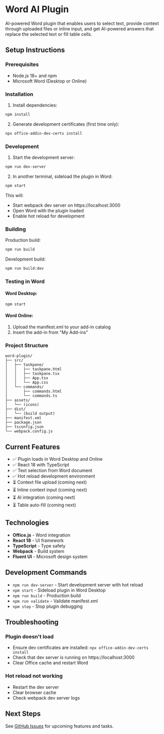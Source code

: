 # Word AI Plugin

AI-powered Word plugin that enables users to select text, provide context through uploaded files or inline input, and get AI-powered answers that replace the selected text or fill table cells.

## Setup Instructions

### Prerequisites
- Node.js 18+ and npm
- Microsoft Word (Desktop or Online)

### Installation

1. Install dependencies:
```bash
npm install
```

2. Generate development certificates (first time only):
```bash
npx office-addin-dev-certs install
```

### Development

1. Start the development server:
```bash
npm run dev-server
```

2. In another terminal, sideload the plugin in Word:
```bash
npm start
```

This will:
- Start webpack dev server on https://localhost:3000
- Open Word with the plugin loaded
- Enable hot reload for development

### Building

Production build:
```bash
npm run build
```

Development build:
```bash
npm run build:dev
```

### Testing in Word

#### Word Desktop:
```bash
npm start
```

#### Word Online:
1. Upload the manifest.xml to your add-in catalog
2. Insert the add-in from "My Add-ins"

### Project Structure

```
word-plugin/
├── src/
│   ├── taskpane/
│   │   ├── taskpane.html
│   │   ├── taskpane.tsx
│   │   ├── App.tsx
│   │   └── App.css
│   └── commands/
│       ├── commands.html
│       └── commands.ts
├── assets/
│   └── (icons)
├── dist/
│   └── (build output)
├── manifest.xml
├── package.json
├── tsconfig.json
└── webpack.config.js
```

## Current Features

- ✅ Plugin loads in Word Desktop and Online
- ✅ React 18 with TypeScript
- ✅ Text selection from Word document
- ✅ Hot reload development environment
- ⏳ Context file upload (coming next)
- ⏳ Inline context input (coming next)
- ⏳ AI integration (coming next)
- ⏳ Table auto-fill (coming next)

## Technologies

- **Office.js** - Word integration
- **React 18** - UI framework
- **TypeScript** - Type safety
- **Webpack** - Build system
- **Fluent UI** - Microsoft design system

## Development Commands

- `npm run dev-server` - Start development server with hot reload
- `npm start` - Sideload plugin in Word Desktop
- `npm run build` - Production build
- `npm run validate` - Validate manifest.xml
- `npm stop` - Stop plugin debugging

## Troubleshooting

### Plugin doesn't load
- Ensure dev certificates are installed: `npx office-addin-dev-certs install`
- Check that dev server is running on https://localhost:3000
- Clear Office cache and restart Word

### Hot reload not working
- Restart the dev server
- Clear browser cache
- Check webpack dev server logs

## Next Steps

See [GitHub Issues](https://github.com/vzdr/word-ai-plugin/issues) for upcoming features and tasks.
